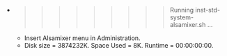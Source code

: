 * >>>>>>>>> Running inst-std-system-alsamixer.sh ...
  * Insert Alsamixer menu in Administration.
  * Disk size = 3874232K. Space Used = 8K. Runtime = 00:00:00:00.
